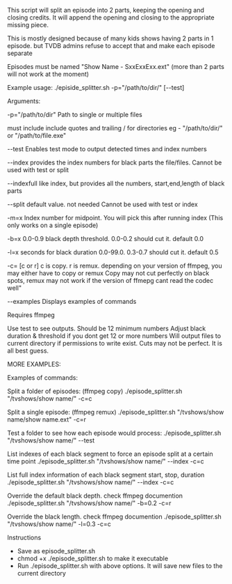 This script will split an episode into 2 parts, keeping the opening and closing credits.
It will append the opening and closing to the appropriate missing piece.

This is mostly designed because of many kids shows having 2 parts in 1 episode.
but TVDB admins refuse to accept that and make each episode separate

Episodes must be named  "Show Name - SxxExxExx.ext" (more than 2 parts will not work at the moment)

Example usage: ./episide_splitter.sh -p="/path/to/dir/" [--test]

Arguments:

-p="/path/to/dir"  Path to single or multiple files

must include include quotes and trailing / for directories
eg - "/path/to/dir/" or "/path/to/file.exe"

--test  Enables test mode to output detected times and index numbers

--index  provides the index numbers for black parts the file/files. Cannot be used with test or split

--indexfull like index, but provides all the numbers, start,end,length of black parts

--split  default value. not needed Cannot be used with test or index

-m=x Index number for midpoint. You will pick this after running index (This only works on a single episode)

-b=x 0.0-0.9 black depth threshold. 0.0-0.2 should cut it. default 0.0

-l=x seconds for black duration 0.0-99.0. 0.3-0.7 should cut it. default 0.5

-c= [c or r] c is copy. r is remux. depending on your version of ffmpeg, you may either have to copy or remux
Copy may not cut perfectly on black spots, remux may not work if the version of ffmepg cant read the codec well"

--examples  Displays examples of commands

Requires ffmpeg


Use test to see outputs. Should be 12 minimum numbers
Adjust black duration & threshold if you dont get 12 or more numbers
Will output files to current directory if permissions to write exist.
Cuts may not be perfect. It is all best guess.


MORE EXAMPLES:


Examples of commands:

Split a folder of episodes: (ffmpeg copy)
./episode_splitter.sh \"/tvshows/show name/\" -c=c

Split a single episode: (ffmpeg remux)
./episode_splitter.sh \"/tvshows/show name/show name.ext\" -c=r

Test a folder to see how each episode would process:
./episode_splitter.sh \"/tvshows/show name/\" --test

List indexes of each black segment to force an episode split at a certain time point
./episode_splitter.sh \"/tvshows/show name/\" --index -c=c

List full index information of each black segment start, stop, duration
./episode_splitter.sh \"/tvshows/show name/\" --index  -c=c

Override the default black depth. check ffmpeg documention
./episode_splitter.sh \"/tvshows/show name/\" -b=0.2  -c=r

Override the black length. check ffmpeg documention
./episode_splitter.sh \"/tvshows/show name/\" -l=0.3 -c=c





Instructions
- Save as episode_splitter.sh
- chmod +x ./episode_splitter.sh to make it executable
- Run ./episode_splitter.sh with above options. It will save new files to the current directory
